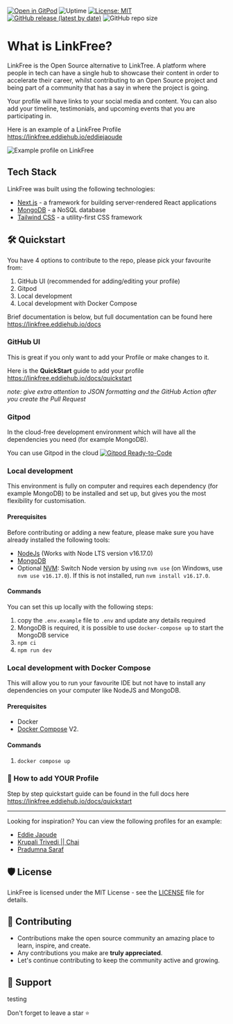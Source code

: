 [![Open in GitPod](https://img.shields.io/badge/Gitpod-Ready--to--Code-blue?logo=gitpod)](https://gitpod.io/#https://github.com/EddieHubCommunity/LinkFree) ![Uptime](https://img.shields.io/endpoint?url=https%3A%2F%2Fraw.githubusercontent.com%2FEddieHubCommunity%2Fmonitoring%2Fmaster%2Fapi%2Flink-free%2Fuptime.json) [![License: MIT](https://img.shields.io/badge/License-MIT-yellow.svg)](https://opensource.org/licenses/MIT) [![GitHub release (latest by date)](https://img.shields.io/github/v/release/EddieHubCommunity/LinkFree)](https://github.com/EddieHubCommunity/LinkFree/releases) ![GitHub repo size](https://img.shields.io/github/repo-size/EddieHubCommunity/LinkFree)

# What is LinkFree?

LinkFree is the Open Source alternative to LinkTree. A platform where people in tech can have a single hub to showcase their content in order to accelerate their career, whilst contributing to an Open Source project and being part of a community that has a say in where the project is going.

Your profile will have links to your social media and content. You can also add your timeline, testimonials, and upcoming events that you are participating in.

Here is an example of a LinkFree Profile https://linkfree.eddiehub.io/eddiejaoude

![Example profile on LinkFree](https://user-images.githubusercontent.com/51878265/211527055-d90f94f5-f6a9-44a7-be0f-905f5e45429e.png)

## Tech Stack

LinkFree was built using the following technologies:

- [Next.js](https://nextjs.org/) - a framework for building server-rendered React applications
- [MongoDB](https://www.mongodb.com/) - a NoSQL database
- [Tailwind CSS](https://tailwindcss.com/) - a utility-first CSS framework      
 

## 🛠️ Quickstart

You have 4 options to contribute to the repo, please pick your favourite from:

1. GitHub UI (recommended for adding/editing your profile)
2. Gitpod
3. Local development
4. Local development with Docker Compose

Brief documentation is below, but full documentation can be found here https://linkfree.eddiehub.io/docs

### GitHub UI

This is great if you only want to add your Profile or make changes to it.

Here is the **QuickStart** guide to add your profile https://linkfree.eddiehub.io/docs/quickstart

*note: give extra attention to JSON formatting and the GitHub Action after you create the Pull Request*

### Gitpod

In the cloud-free development environment which will have all the dependencies you need (for example MongoDB).

You can use Gitpod in the cloud [![Gitpod Ready-to-Code](https://img.shields.io/badge/Gitpod-Ready--to--Code-blue?logo=gitpod)](https://gitpod.io/#https://github.com/EddieHubCommunity/LinkFree/)

### Local development

This environment is fully on computer and requires each dependency (for example MongoDB) to be installed and set up, but gives you the most flexibility for customisation.

#### Prerequisites

Before contributing or adding a new feature, please make sure you have already installed the following tools:

- [NodeJs](https://nodejs.org/en/download/) (Works with Node LTS version v16.17.0)
- [MongoDB](https://www.mongodb.com/home)
- Optional [NVM](https://github.com/nvm-sh/nvm): Switch Node version by using `nvm use` (on Windows, use `nvm use v16.17.0`). If this is not installed, run `nvm install v16.17.0`.

#### Commands

You can set this up locally with the following steps:

1. copy the `.env.example` file to `.env` and update any details required
1. MongoDB is required, it is possible to use `docker-compose up` to start the MongoDB service
1. `npm ci`
1. `npm run dev`

### Local development with Docker Compose

This will allow you to run your favourite IDE but not have to install any dependencies on your computer like NodeJS and MongoDB.

#### Prerequisites

- Docker
- [Docker Compose](https://github.com/docker/compose) V2.

#### Commands

1. `docker compose up` 

### 🙂 How to add YOUR Profile

Step by step quickstart guide can be found in the full docs here https://linkfree.eddiehub.io/docs/quickstart

---

Looking for inspiration? You can view the following profiles for an example:

- [Eddie Jaoude](https://github.com/EddieHubCommunity/LinkFree/blob/main/data/eddiejaoude.json)
- [Krupali Trivedi || Chai](https://github.com/EddieHubCommunity/LinkFree/blob/main/data/krupalitrivedi.json)
- [Pradumna Saraf](https://github.com/EddieHubCommunity/LinkFree/blob/main/data/Pradumnasaraf.json)

## 🛡️ License

LinkFree is licensed under the MIT License - see the [LICENSE](LICENSE) file for details.

## 🧰 Contributing

- Contributions make the open source community an amazing place to learn, inspire, and create.
- Any contributions you make are **truly appreciated**.
- Let's continue contributing to keep the community active and growing.

## 🙏 Support

testing

Don't forget to leave a star ⭐️
